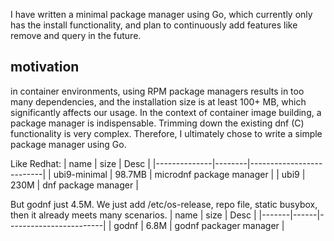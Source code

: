 I have written a minimal package manager using Go, which currently only has the install functionality, 
and plan to continuously add features like remove and query in the future. 

## motivation 
in container environments, using RPM package managers results in too many dependencies, 
and the installation size is at least 100+ MB, which significantly affects our usage. 
In the context of container image building, a package manager is indispensable. 
Trimming down the existing dnf (C) functionality is very complex. Therefore, 
I ultimately chose to write a simple package manager using Go.

Like Redhat:
| name         | size   | Desc                     |
|--------------|--------|--------------------------|
| ubi9-minimal | 98.7MB | microdnf package manager |
| ubi9         | 230M   | dnf package manager      |

But godnf just 4.5M. We just add /etc/os-release, repo file, static busybox, then it already meets many scenarios.
| name  | size | Desc                   |
|-------|------|------------------------|
| godnf | 6.8M | godnf packager manager |


